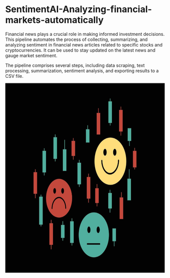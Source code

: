 # SentimentAI-Analyzing-financial-markets-automatically

Financial news plays a crucial role in making informed investment decisions. This pipeline automates the process of collecting, summarizing, and analyzing sentiment in financial news articles related to specific stocks and cryptocurrencies. It can be used to stay updated on the latest news and gauge market sentiment.

The pipeline comprises several steps, including data scraping, text processing, summarization, sentiment analysis, and exporting results to a CSV file.

<img src="financial_sentiment2.jpg" width="800" height="600"/>

